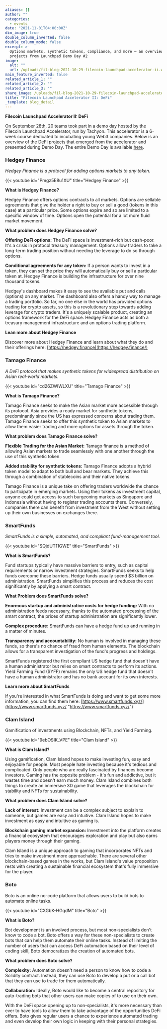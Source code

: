 ```yaml
---
aliases: []
author: ""
categories:
  - events
date: "2021-11-01T04:00:00Z"
dim_image: true
double_column_inverted: false
double_column_mode: false
excerpt: >-
  Options markets, synthetic tokens, compliance, and more — an overview of DeFi
  projects from Launchpad Demo Day #2
image:
  alt: ""
  url: /uploads/fil-blog-2021-10-29-filecoin-launchpad-accelerator-ii.webp
main_feature_inverted: false
related_article_1: ""
related_article_2: ""
related_article_3: ""
share_image: /uploads/fil-blog-2021-10-29-filecoin-launchpad-accelerator-ii.webp
title: "Filecoin Launchpad Accelerator II: DeFi"
_template: blog_detail
---
```


**Filecoin Launchpad Accelerator II: DeFi**

On September 28th, 20 teams took part in a demo day hosted by the Filecoin Launchpad Accelerator, run by Tachyon. This accelerator is a 6-week course dedicated to incubating young Web3 companies. Below is an overview of the DeFi projects that emerged from the accelerator and presented during Demo Day. The entire Demo Day is available [here](https://www.youtube.com/watch?v=UWuaSP6YuJ4).

### Hedgey Finance

_Hedgey Finance is a protocol for adding options markets to any token._

{{< youtube id="Pmgz5E8u1XU" title="Hedgey Finance" >}}

**What is Hedgey Finance?**

Hedgey Finance offers options contracts to all markets. Options are sellable agreements that give the holder a right to buy or sell a good (tokens in this case) at a particular price. Some options expire and so are limited to a specific window of time. Options open the potential for a lot more fluid market movement.

**What problem does Hedgey Finance solve?**

**Offering DeFi options:** The DeFi space is investment-rich but cash-poor. It's a crisis in protocol treasury management. Options allow traders to take a long-term trading position without needing the leverage to do so through options.

**Conditional agreements for any token:** If a person wants to invest in a token, they can set the price they will automatically buy or sell a particular token at. Hedgey Finance is building the infrastructure for over nine thousand tokens.

Hedgey's dashboard makes it easy to see the available put and calls (options) on any market. The dashboard also offers a handy way to manage a trading portfolio. So far, no one else in the world has provided options trading for crypto assets, so this is a revolutionary step towards adding leverage for crypto traders. It's a uniquely scalable product, creating an options framework for the DeFi space. Hedgey Finance acts as both a treasury management infrastructure and an options trading platform.

**Lean more about Hedgey Finance**

Discover more about Hedgey Finance and learn about what they do and their offerings here: [https://hedgey.finance](https://hedgey.finance/)

### Tamago Finance

_A DeFi protocol that makes synthetic tokens for widespread distribution on Asian real-world markets._

{{< youtube id="cd26ZWIWLXU" title="Tamago Finance" >}}

**What is Tamago Finance?**

Tamago Finance seeks to make the Asian market more accessible through its protocol. Asia provides a ready market for synthetic tokens, predominantly since the US has expressed concerns about trading them. Tamago Finance seeks to offer this synthetic token to Asian markets to allow them easier trading and more options for assets through the token.

**What problem does Tamago Finance solve?**

**Flexible Trading for the Asian Market:** Tamago finance is a method of allowing Asian markets to trade seamlessly with one another through the use of this synthetic token.

**Added stability for synthetic tokens:** Tamago Finance adopts a hybrid token model to adapt to both bull and bear markets. They achieve this through a combination of stablecoins and their native tokens.

Tamago Finance is a unique take on offering traders worldwide the chance to participate in emerging markets. Using their tokens as investment capital, anyone could get access to such burgeoning markets as Singapore and Indonesia without having to register trading accounts there. Conversely, companies there can benefit from investment from the West without setting up their own businesses on exchanges there.

### SmartFunds

_SmartFunds is a simple, automated, and compliant fund-management tool._

{{< youtube id="SQjdUT11GWE" title="SmartFunds" >}}

**What is SmartFunds?**

Fund startups typically have massive barriers to entry, such as capital requirements or narrow investment strategies. SmartFunds seeks to help funds overcome these barriers. Hedge funds usually spend $3 billion on administration. SmartFunds simplifies this process and reduces the cost significantly by applying a smart contract.

**What Problem does SmartFunds solve?**

**Enormous startup and administrative costs for hedge funding:** With no administration feeds necessary, thanks to the automated processing of the smart contract, the prices of startup administration are significantly lower.

**Complex procedure:** SmartFunds can have a hedge fund up and running in a matter of minutes.

**Transparency and accountability:** No human is involved in managing these funds, so there's no chance of fraud from human elements. The blockchain allows for a transparent investigation of the fund's progress and holdings.

SmartFunds registered the first compliant US hedge fund that doesn't have a human administrator but relies on smart contracts to perform its actions. Yield Farming Fund ($YFF) remains the only US hedge fund that doesn't have a human administrator and has no bank account for its own interests.

**Learn more about SmartFunds**

If you're interested in what SmartFunds is doing and want to get some more information, you can find them here: [https://www.smartfunds.xyz/](https://www.smartfunds.xyz/ "https://www.smartfunds.xyz/")

### Clam Island

Gamification of investments using Blockchain, NFTs, and Yield Farming.

{{< youtube id="9ebOSIK_VPE" title="Clam Island" >}}

**What is Clam Island?**

Using gamification, Clam Island hopes to make investing fun, easy and enjoyable for people. Most people hate investing because it's tedious and complicated. Only people who are really fascinated by finances become investors. Gaming has the opposite problem - it's fun and addictive, but it wastes time and doesn't earn much money. Clam Island combines both things to create an immersive 3D game that leverages the blockchain for stability and NFTs for sustainability.

**What problem does Clam Island solve?**

**Lack of interest:** Investment can be a complex subject to explain to someone, but games are easy and intuitive. Clam Island hopes to make investment as easy and intuitive as gaming is.

**Blockchain gaming market expansion:** Investment into the platform creates a financial ecosystem that encourages exploration and play but also earns players money through their gaming.

Clam Island is a unique approach to gaming that incorporates NFTs and tries to make investment more approachable. There are several other blockchain-based games in the works, but Clam Island's value proposition rests with creating a sustainable financial ecosystem that's fully immersive for the player.

### Boto

Boto is an online no-code platform that allows users to build bots to automate online tasks.

{{< youtube id="CXGbK-HGqdM" title="Boto" >}}

**What is Boto?**

Bot development is an involved process, but most non-specialists don't know to code a bot. Boto offers a way for these non-specialists to create bots that can help them automate their online tasks. Instead of limiting the number of users that can access DeFi automation based on their level of coding skill, Boto democratizes the creation of automated bots.

**What problem does Boto solve?**

**Complexity:** Automation doesn't need a person to know how to code a Solidity contract. Instead, they can use Boto to develop a put or a call bot that they can use to trade for them automatically.

**Collaboration:** Ideally, Boto would like to become a central repository for auto-trading bots that other users can make copies of to use on their own.

With the DeFi space opening up to non-specialists, it's more necessary than ever to have tools to allow them to take advantage of the opportunities DeFi offers. Boto gives regular users a chance to experience automated trading and even develop their own logic in keeping with their personal strategies.
